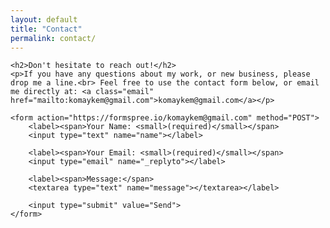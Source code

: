 ```yaml
---
layout: default
title: "Contact"
permalink: contact/
---
```


<section class="contact-section">

	<h2>Don't hesitate to reach out!</h2>
	<p>If you have any questions about my work, or new business, please drop me a line.<br> Feel free to use the contact form below, or email me directly at: <a class="email" href="mailto:komaykem@gmail.com">komaykem@gmail.com</a></p>

	<form action="https://formspree.io/komaykem@gmail.com" method="POST">
		<label><span>Your Name: <small>(required)</small></span>
	    <input type="text" name="name"></label>

		<label><span>Your Email: <small>(required)</small></span>
	    <input type="email" name="_replyto"></label>

		<label><span>Message:</span>
		<textarea type="text" name="message"></textarea></label>

	    <input type="submit" value="Send">
	</form>

</section>
